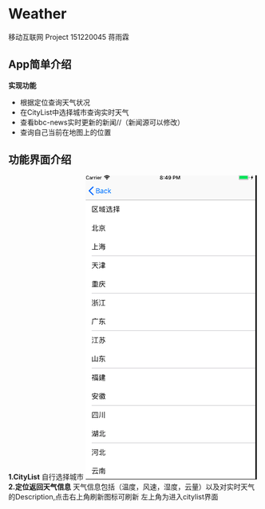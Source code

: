 # Weather
移动互联网 Project
151220045 蒋雨霖

## App简单介绍
**实现功能**
* 根据定位查询天气状况
* 在CityList中选择城市查询实时天气
* 查看bbc-news实时更新的新闻//（新闻源可以修改）
* 查询自己当前在地图上的位置

## 功能界面介绍
**1.CityList**
自行选择城市
![Image text](https://github.com/jimmy233/Weather/blob/master/image/%E5%B1%8F%E5%B9%95%E5%BF%AB%E7%85%A7%202018-01-02%20%E4%B8%8B%E5%8D%888.49.08.png)
**2.定位返回天气信息**
天气信息包括（温度，风速，湿度，云量）以及对实时天气的Description,点击右上角刷新图标可刷新
左上角为进入citylist界面



